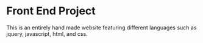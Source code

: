 # Front End Project
This is an entirely hand made website featuring different languages such as jquery, javascript, html, and css.
